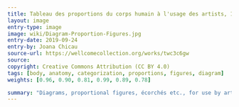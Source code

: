 ```yaml
---
title: Tableau des proportions du corps humain à l'usage des artists, 1830
layout: image
entry-type: image
image: wiki/Diagram-Proportion-Figures.jpg
entry-date: 2019-09-24
entry-by: Joana Chicau
source-url: https://wellcomecollection.org/works/twc3c6gw
source:
copyright: Creative Commons Attribution (CC BY 4.0) 
tags: [body, anatomy, categorization, proportions, figures, diagram]
weights: [0.96, 0.90, 0.81, 0.99, 0.89, 0.78]

summary: "Diagrams, proportional figures, écorchés etc., for use by artists: includes principles of geometry, proportions of the face and body, and coloured illustrations showing the skeleton and musculature. Coloured engraving by Langevin, ca. 1830."
---
```

